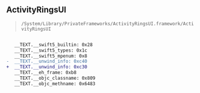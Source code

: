## ActivityRingsUI

> `/System/Library/PrivateFrameworks/ActivityRingsUI.framework/ActivityRingsUI`

```diff

   __TEXT.__swift5_builtin: 0x28
   __TEXT.__swift5_types: 0x1c
   __TEXT.__swift5_mpenum: 0x8
-  __TEXT.__unwind_info: 0xc40
+  __TEXT.__unwind_info: 0xc30
   __TEXT.__eh_frame: 0xb8
   __TEXT.__objc_classname: 0x809
   __TEXT.__objc_methname: 0x6483

```
